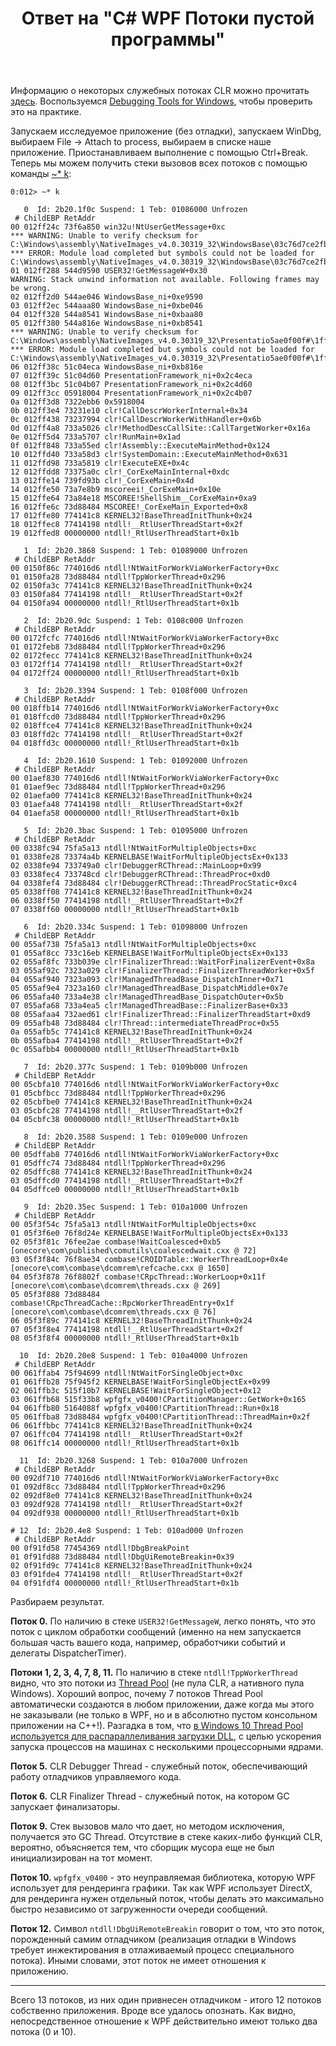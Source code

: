 ﻿---
title: "Ответ на \"C# WPF Потоки пустой программы\""
se.owner.user_id: 240512
se.owner.display_name: "MSDN.WhiteKnight"
se.owner.link: "https://ru.stackoverflow.com/users/240512/msdn-whiteknight"
se.answer_id: 946561
se.question_id: 945941
se.post_type: answer
se.is_accepted: True
---
<p>Информацию о некоторых служебных потоках CLR можно прочитать <a href="https://github.com/dotnet/coreclr/blob/master/Documentation/botr/threading.md" rel="noreferrer">здесь</a>. Воспользуемся <a href="https://docs.microsoft.com/en-us/windows-hardware/drivers/debugger/" rel="noreferrer">Debugging Tools for Windows</a>, чтобы проверить это на практике.</p>

<p>Запускаем исследуемое приложение (без отладки), запускаем WinDbg, выбираем File -> Attach to process, выбираем в списке наше приложение. Приостанавливаем выполнение с помощью Ctrl+Break. Теперь мы можем получить стеки вызовов всех потоков с помощью команды <a href="https://docs.microsoft.com/en-us/windows-hardware/drivers/debugger/k--kb--kc--kd--kp--kp--kv--display-stack-backtrace-" rel="noreferrer">~* k</a>:</p>

<pre class="lang-none prettyprint-override"><code>0:012&gt; ~* k

   0  Id: 2b20.1f0c Suspend: 1 Teb: 01086000 Unfrozen
 # ChildEBP RetAddr  
00 012ff24c 73f6a850 win32u!NtUserGetMessage+0xc
*** WARNING: Unable to verify checksum for C:\Windows\assembly\NativeImages_v4.0.30319_32\WindowsBase\03c76d7ce2fb4e82a604311437d4c78e\WindowsBase.ni.dll
*** ERROR: Module load completed but symbols could not be loaded for C:\Windows\assembly\NativeImages_v4.0.30319_32\WindowsBase\03c76d7ce2fb4e82a604311437d4c78e\WindowsBase.ni.dll
01 012ff288 544d9590 USER32!GetMessageW+0x30
WARNING: Stack unwind information not available. Following frames may be wrong.
02 012ff2d0 544ae046 WindowsBase_ni+0xe9590
03 012ff2ec 544aaa80 WindowsBase_ni+0xbe046
04 012ff328 544a8541 WindowsBase_ni+0xbaa80
05 012ff380 544a816e WindowsBase_ni+0xb8541
*** WARNING: Unable to verify checksum for C:\Windows\assembly\NativeImages_v4.0.30319_32\Presentatio5ae0f00f#\1ffa8aee628840413da5d86076124375\PresentationFramework.ni.dll
*** ERROR: Module load completed but symbols could not be loaded for C:\Windows\assembly\NativeImages_v4.0.30319_32\Presentatio5ae0f00f#\1ffa8aee628840413da5d86076124375\PresentationFramework.ni.dll
06 012ff38c 51c04eca WindowsBase_ni+0xb816e
07 012ff39c 51c04d60 PresentationFramework_ni+0x2c4eca
08 012ff3bc 51c04b07 PresentationFramework_ni+0x2c4d60
09 012ff3cc 05918004 PresentationFramework_ni+0x2c4b07
0a 012ff3d8 7322ebb6 0x5918004
0b 012ff3e4 73231e10 clr!CallDescrWorkerInternal+0x34
0c 012ff438 73237994 clr!CallDescrWorkerWithHandler+0x6b
0d 012ff4a8 733a5026 clr!MethodDescCallSite::CallTargetWorker+0x16a
0e 012ff5d4 733a5707 clr!RunMain+0x1ad
0f 012ff848 733a55ed clr!Assembly::ExecuteMainMethod+0x124
10 012ffd40 733a58d3 clr!SystemDomain::ExecuteMainMethod+0x631
11 012ffd98 733a5819 clr!ExecuteEXE+0x4c
12 012ffdd8 73375a0c clr!_CorExeMainInternal+0xdc
13 012ffe14 739fd93b clr!_CorExeMain+0x4d
14 012ffe50 73a7e8b9 mscoreei!_CorExeMain+0x10e
15 012ffe64 73a84e18 MSCOREE!ShellShim__CorExeMain+0xa9
16 012ffe6c 73d88484 MSCOREE!_CorExeMain_Exported+0x8
17 012ffe80 774141c8 KERNEL32!BaseThreadInitThunk+0x24
18 012ffec8 77414198 ntdll!__RtlUserThreadStart+0x2f
19 012ffed8 00000000 ntdll!_RtlUserThreadStart+0x1b

   1  Id: 2b20.3868 Suspend: 1 Teb: 01089000 Unfrozen
 # ChildEBP RetAddr  
00 0150f86c 774016d6 ntdll!NtWaitForWorkViaWorkerFactory+0xc
01 0150fa28 73d88484 ntdll!TppWorkerThread+0x296
02 0150fa3c 774141c8 KERNEL32!BaseThreadInitThunk+0x24
03 0150fa84 77414198 ntdll!__RtlUserThreadStart+0x2f
04 0150fa94 00000000 ntdll!_RtlUserThreadStart+0x1b

   2  Id: 2b20.9dc Suspend: 1 Teb: 0108c000 Unfrozen
 # ChildEBP RetAddr  
00 0172fcfc 774016d6 ntdll!NtWaitForWorkViaWorkerFactory+0xc
01 0172feb8 73d88484 ntdll!TppWorkerThread+0x296
02 0172fecc 774141c8 KERNEL32!BaseThreadInitThunk+0x24
03 0172ff14 77414198 ntdll!__RtlUserThreadStart+0x2f
04 0172ff24 00000000 ntdll!_RtlUserThreadStart+0x1b

   3  Id: 2b20.3394 Suspend: 1 Teb: 0108f000 Unfrozen
 # ChildEBP RetAddr  
00 018ffb14 774016d6 ntdll!NtWaitForWorkViaWorkerFactory+0xc
01 018ffcd0 73d88484 ntdll!TppWorkerThread+0x296
02 018ffce4 774141c8 KERNEL32!BaseThreadInitThunk+0x24
03 018ffd2c 77414198 ntdll!__RtlUserThreadStart+0x2f
04 018ffd3c 00000000 ntdll!_RtlUserThreadStart+0x1b

   4  Id: 2b20.1610 Suspend: 1 Teb: 01092000 Unfrozen
 # ChildEBP RetAddr  
00 01aef830 774016d6 ntdll!NtWaitForWorkViaWorkerFactory+0xc
01 01aef9ec 73d88484 ntdll!TppWorkerThread+0x296
02 01aefa00 774141c8 KERNEL32!BaseThreadInitThunk+0x24
03 01aefa48 77414198 ntdll!__RtlUserThreadStart+0x2f
04 01aefa58 00000000 ntdll!_RtlUserThreadStart+0x1b

   5  Id: 2b20.3bac Suspend: 1 Teb: 01095000 Unfrozen
 # ChildEBP RetAddr  
00 0338fc94 75fa5a13 ntdll!NtWaitForMultipleObjects+0xc
01 0338fe28 73374a4b KERNELBASE!WaitForMultipleObjectsEx+0x133
02 0338fe94 733749a0 clr!DebuggerRCThread::MainLoop+0x99
03 0338fec4 733748cd clr!DebuggerRCThread::ThreadProc+0xd0
04 0338fef4 73d88484 clr!DebuggerRCThread::ThreadProcStatic+0xc4
05 0338ff08 774141c8 KERNEL32!BaseThreadInitThunk+0x24
06 0338ff50 77414198 ntdll!__RtlUserThreadStart+0x2f
07 0338ff60 00000000 ntdll!_RtlUserThreadStart+0x1b

   6  Id: 2b20.334c Suspend: 1 Teb: 01098000 Unfrozen
 # ChildEBP RetAddr  
00 055af738 75fa5a13 ntdll!NtWaitForMultipleObjects+0xc
01 055af8cc 733c16eb KERNELBASE!WaitForMultipleObjectsEx+0x133
02 055af8fc 733b039e clr!FinalizerThread::WaitForFinalizerEvent+0x8a
03 055af92c 7323a029 clr!FinalizerThread::FinalizerThreadWorker+0x5f
04 055af940 7323a093 clr!ManagedThreadBase_DispatchInner+0x71
05 055af9e4 7323a160 clr!ManagedThreadBase_DispatchMiddle+0x7e
06 055afa40 733a4e38 clr!ManagedThreadBase_DispatchOuter+0x5b
07 055afa68 733a4ea5 clr!ManagedThreadBase::FinalizerBase+0x33
08 055afaa4 732aed61 clr!FinalizerThread::FinalizerThreadStart+0xd9
09 055afb48 73d88484 clr!Thread::intermediateThreadProc+0x55
0a 055afb5c 774141c8 KERNEL32!BaseThreadInitThunk+0x24
0b 055afba4 77414198 ntdll!__RtlUserThreadStart+0x2f
0c 055afbb4 00000000 ntdll!_RtlUserThreadStart+0x1b

   7  Id: 2b20.377c Suspend: 1 Teb: 0109b000 Unfrozen
 # ChildEBP RetAddr  
00 05cbfa10 774016d6 ntdll!NtWaitForWorkViaWorkerFactory+0xc
01 05cbfbcc 73d88484 ntdll!TppWorkerThread+0x296
02 05cbfbe0 774141c8 KERNEL32!BaseThreadInitThunk+0x24
03 05cbfc28 77414198 ntdll!__RtlUserThreadStart+0x2f
04 05cbfc38 00000000 ntdll!_RtlUserThreadStart+0x1b

   8  Id: 2b20.3588 Suspend: 1 Teb: 0109e000 Unfrozen
 # ChildEBP RetAddr  
00 05dffab8 774016d6 ntdll!NtWaitForWorkViaWorkerFactory+0xc
01 05dffc74 73d88484 ntdll!TppWorkerThread+0x296
02 05dffc88 774141c8 KERNEL32!BaseThreadInitThunk+0x24
03 05dffcd0 77414198 ntdll!__RtlUserThreadStart+0x2f
04 05dffce0 00000000 ntdll!_RtlUserThreadStart+0x1b

   9  Id: 2b20.35ec Suspend: 1 Teb: 010a1000 Unfrozen
 # ChildEBP RetAddr  
00 05f3f54c 75fa5a13 ntdll!NtWaitForMultipleObjects+0xc
01 05f3f6e0 76f8d24e KERNELBASE!WaitForMultipleObjectsEx+0x133
02 05f3f81c 76fee2ae combase!WaitCoalesced+0xb5 [onecore\com\published\comutils\coalescedwait.cxx @ 72] 
03 05f3f84c 76f8ae34 combase!CROIDTable::WorkerThreadLoop+0x4e [onecore\com\combase\dcomrem\refcache.cxx @ 1650] 
04 05f3f878 76f8802f combase!CRpcThread::WorkerLoop+0x11f [onecore\com\combase\dcomrem\threads.cxx @ 269] 
05 05f3f888 73d88484 combase!CRpcThreadCache::RpcWorkerThreadEntry+0x1f [onecore\com\combase\dcomrem\threads.cxx @ 76] 
06 05f3f89c 774141c8 KERNEL32!BaseThreadInitThunk+0x24
07 05f3f8e4 77414198 ntdll!__RtlUserThreadStart+0x2f
08 05f3f8f4 00000000 ntdll!_RtlUserThreadStart+0x1b

  10  Id: 2b20.20e8 Suspend: 1 Teb: 010a4000 Unfrozen
 # ChildEBP RetAddr  
00 061ffab4 75f94699 ntdll!NtWaitForSingleObject+0xc
01 061ffb28 75f945f2 KERNELBASE!WaitForSingleObjectEx+0x99
02 061ffb3c 515f10b7 KERNELBASE!WaitForSingleObject+0x12
03 061ffb68 515f33b8 wpfgfx_v0400!CPartitionManager::GetWork+0x165
04 061ffb80 5164088f wpfgfx_v0400!CPartitionThread::Run+0x18
05 061ffba8 73d88484 wpfgfx_v0400!CPartitionThread::ThreadMain+0x2f
06 061ffbbc 774141c8 KERNEL32!BaseThreadInitThunk+0x24
07 061ffc04 77414198 ntdll!__RtlUserThreadStart+0x2f
08 061ffc14 00000000 ntdll!_RtlUserThreadStart+0x1b

  11  Id: 2b20.3268 Suspend: 1 Teb: 010a7000 Unfrozen
 # ChildEBP RetAddr  
00 092df710 774016d6 ntdll!NtWaitForWorkViaWorkerFactory+0xc
01 092df8cc 73d88484 ntdll!TppWorkerThread+0x296
02 092df8e0 774141c8 KERNEL32!BaseThreadInitThunk+0x24
03 092df928 77414198 ntdll!__RtlUserThreadStart+0x2f
04 092df938 00000000 ntdll!_RtlUserThreadStart+0x1b

# 12  Id: 2b20.4e8 Suspend: 1 Teb: 010ad000 Unfrozen
 # ChildEBP RetAddr  
00 0f91fd58 77454369 ntdll!DbgBreakPoint
01 0f91fd88 73d88484 ntdll!DbgUiRemoteBreakin+0x39
02 0f91fd9c 774141c8 KERNEL32!BaseThreadInitThunk+0x24
03 0f91fde4 77414198 ntdll!__RtlUserThreadStart+0x2f
04 0f91fdf4 00000000 ntdll!_RtlUserThreadStart+0x1b
</code></pre>

<p>Разбираем результат.</p>

<p><strong>Поток 0.</strong> По наличию в стеке <code>USER32!GetMessageW</code>, легко понять, что это поток с циклом обработки сообщений (именно на нем запускается большая часть вашего кода, например, обработчики событий и делегаты DispatcherTimer).</p>

<p><strong>Потоки 1, 2, 3, 4, 7, 8, 11.</strong>  По наличию в стеке <code>ntdll!TppWorkerThread</code> видно, что это потоки из <a href="https://www.microsoftpressstore.com/articles/article.aspx?p=2233328&amp;seqNum=6" rel="noreferrer">Thread Pool</a> (не пула CLR, а нативного пула Windows). Хороший вопрос, почему 7 потоков Thread Pool автоматически создаются в любом приложении, даже когда мы этого не заказывали (не только в WPF, но и в абсолютно пустом консольном приложении на С++!). Разгадка в том, что <a href="https://threatvector.cylance.com/en_us/home/windows-10-parallel-loading-breakdown.html" rel="noreferrer">в Windows 10 Thread Pool используется для распараллеливания загрузки DLL</a>, с целью ускорения запуска процессов на машинах с несколькими процессорными ядрами.</p>

<p><strong>Поток 5.</strong> CLR Debugger Thread - служебный поток, обеспечивающий работу отладчиков управляемого кода.</p>

<p><strong>Поток 6.</strong> CLR Finalizer Thread - служебный поток, на котором GC запускает финализаторы.</p>

<p><strong>Поток 9.</strong> Стек вызовов мало что дает, но методом исключения, получается это GC Thread. Отсутствие в стеке каких-либо функций CLR, вероятно, объясняется тем, что сборщик мусора еще не был инициализирован на тот момент.</p>

<p><strong>Поток 10.</strong> <code>wpfgfx_v0400</code> - это неуправляемая библиотека, которую WPF использует для рендеринга графики. Так как WPF использует DirectX, для рендеринга нужен отдельный поток, чтобы делать это максимально быстро независимо от загруженности очереди сообщений.</p>

<p><strong>Поток 12.</strong> Символ <code>ntdll!DbgUiRemoteBreakin</code> говорит о том, что это поток, порожденный самим отладчиком (реализация отладки в Windows требует инжектирования в отлаживаемый процесс специального потока). Иными словами, этот поток не имеет отношения к приложению.</p>

<hr>

<p>Всего 13 потоков, из них один привнесен отладчиком - итого 12 потоков собственно приложения. Вроде все удалось опознать. Как видно, непосредственное отношение к WPF действительно имеют только два потока (0 и 10).</p>
